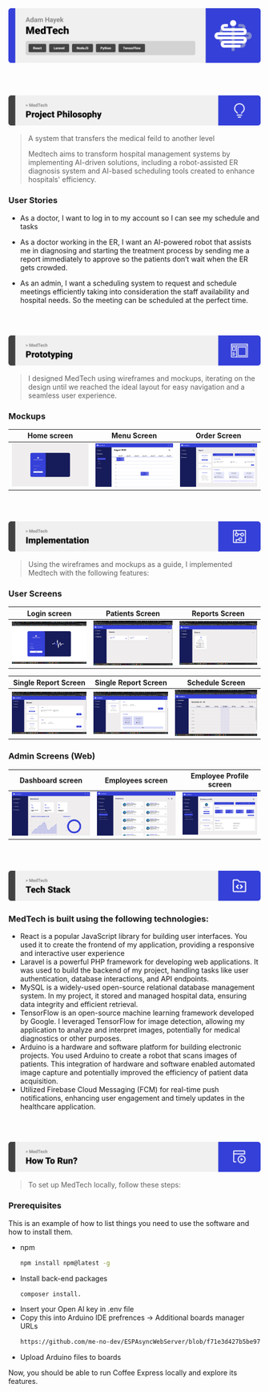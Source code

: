 <img src="./readme/title1.svg"/>

<br><br>

<!-- project philosophy -->
<img src="./readme/title2.svg"/>

> A system that transfers the medical feild to another level
>
> Medtech aims to transform hospital management systems by implementing AI-driven solutions, including a robot-assisted ER diagnosis system and AI-based scheduling tools created to enhance hospitals' efficiency.

### User Stories

- As a doctor, I want to log in to my account so I can see my schedule and tasks
- As a doctor working in the ER, I want an AI-powered robot that assists me in diagnosing and starting the treatment process by sending me a report immediately to approve so the patients don’t wait when the ER gets crowded.

- As an admin, I want a scheduling system to request and schedule meetings efficiently taking into consideration the staff availability and hospital needs. So the meeting can be scheduled at the perfect time.

<br><br>

<!-- Prototyping -->
<img src="./readme/title3.svg"/>

> I designed MedTech using wireframes and mockups, iterating on the design until we reached the ideal layout for easy navigation and a seamless user experience.

### Mockups

| Home screen                         | Menu Screen                          | Order Screen                                          |
| ----------------------------------- | ------------------------------------ | ----------------------------------------------------- |
| ![Landing](./readme/demo/login.png) | ![fsdaf](./readme/demo/schedule.png) | ![fsdaf](./readme/demo/Single%20report-%20mockup.png) |

<br><br>

<!-- Implementation -->
<img src="./readme/title4.svg"/>

> Using the wireframes and mockups as a guide, I implemented Medtech with the following features:

### User Screens

| Login screen                             | Patients Screen                           | Reports Screen                           |
| ---------------------------------------- | ----------------------------------------- | ---------------------------------------- |
| ![Landing](./readme/demo/user/Login.png) | ![fsdaf](./readme/demo/user/Patients.png) | ![fsdaf](./readme/demo/user/Reports.png) |

| Single Report Screen                               | Single Report Screen                                 | Schedule Screen                              |
| -------------------------------------------------- | ---------------------------------------------------- | -------------------------------------------- |
| ![Landing](./readme/demo/user/Single%20Report.png) | ![fsdaf](./readme/demo/user/Single%20Report%202.png) | ![fsdaf](./readme/demo/user/Schedule%20.png) |

### Admin Screens (Web)

| Dashboard screen                          | Employees screen                            | Employee Profile screen                              |
| ----------------------------------------- | ------------------------------------------- | ---------------------------------------------------- |
| ![Landing](./readme/demo/admin/Admin.png) | ![fsdaf](./readme/demo/admin/Employees.png) | ![fsdaf](./readme/demo/admin/Employee%20Profile.png) |

<br><br>

<!-- Tech stack -->
<img src="./readme/title5.svg"/>

### MedTech is built using the following technologies:

- React is a popular JavaScript library for building user interfaces. You used it to create the frontend of my application, providing a responsive and interactive user experience
- Laravel is a powerful PHP framework for developing web applications. It was used to build the backend of my project, handling tasks like user authentication, database interactions, and API endpoints.
- MySQL is a widely-used open-source relational database management system. In my project, it stored and managed hospital data, ensuring data integrity and efficient retrieval.
- TensorFlow is an open-source machine learning framework developed by Google. I leveraged TensorFlow for image detection, allowing my application to analyze and interpret images, potentially for medical diagnostics or other purposes.
- Arduino is a hardware and software platform for building electronic projects. You used Arduino to create a robot that scans images of patients. This integration of hardware and software enabled automated image capture and potentially improved the efficiency of patient data acquisition.
- Utilized Firebase Cloud Messaging (FCM) for real-time push notifications, enhancing user engagement and timely updates in the healthcare application.

<br><br>

<!-- How to run -->
<img src="./readme/title6.svg"/>

> To set up MedTech locally, follow these steps:

### Prerequisites

This is an example of how to list things you need to use the software and how to install them.

- npm
  ```sh
  npm install npm@latest -g
  ```
- Install back-end packages
  ```sh
  composer install.
  ```
- Insert your Open AI key in .env file
- Copy this into Arduino IDE prefrences -> Additional boards manager URLs
  ```sh
  https://github.com/me-no-dev/ESPAsyncWebServer/blob/f71e3d427b5be9791a8a2c93cf8079792c3a9a26/library.json,https://raw.githubusercontent.com/espressif/arduino-esp32/gh-pages/package_esp32_index.json
  ```
- Upload Arduino files to boards

Now, you should be able to run Coffee Express locally and explore its features.
